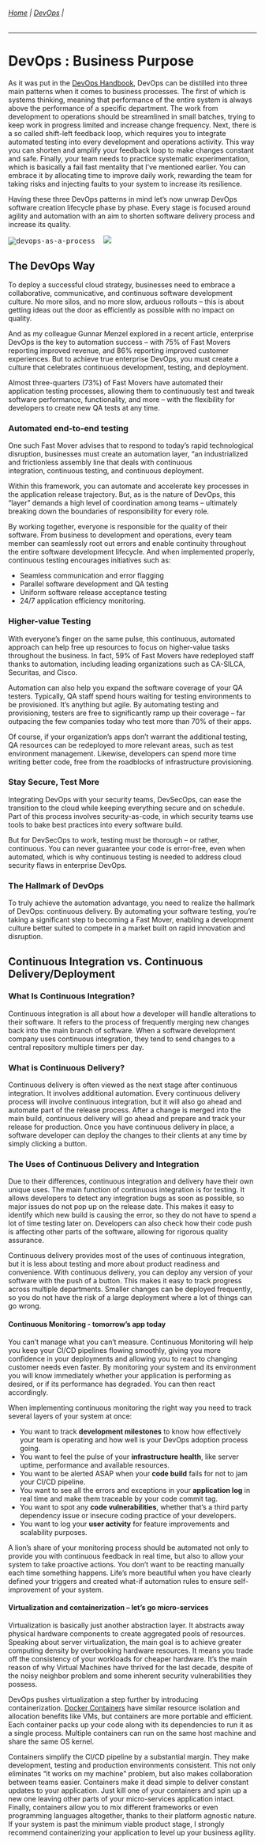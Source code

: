 
###### [Home](https://github.com/RyKaj/Documentation/blob/master/README.md) | [DevOps](https://github.com/RyKaj/Documentation/tree/master/DevOps/README.md) |
------------

# DevOps : Business Purpose


As it was put in the [DevOps Handbook](https://www.amazon.com/DevOps-Handbook-World-Class-Reliability-Organizations/dp/1942788002/), DevOps can be distilled into three main patterns when it comes to business processes. The first of which is systems thinking, meaning that performance of the entire system is always above the performance of a specific department. The work from development to operations should be streamlined in small batches, trying to keep work in progress limited and increase change frequency. Next, there is a so called shift-left feedback loop, which requires you to integrate automated testing into every development and operations activity. This way you can shorten and amplify your feedback loop to make changes constant and safe. Finally, your team needs to practice systematic experimentation, which is basically a fail fast mentality that I’ve mentioned earlier. You can embrace it by allocating time to improve daily work, rewarding the team for taking risks and injecting faults to your system to increase its resilience.

Having these three DevOps patterns in mind let’s now unwrap DevOps software creation lifecycle phase by phase. Every stage is focused around agility and automation with an aim to shorten software delivery process and increase its quality.

<kbd>![devops-as-a-process](https://blog.cherryservers.com/hubfs/devops-as-a-process.png)  </kbd>
<kbd>![](http://techtowntraining.com/sites/default/files/inline-images/puppet_continuous_diagram.gif)</kbd>
<kbd><img src="./attachments/463532378.png" alt=""></kbd>


## The DevOps Way

To deploy a successful cloud strategy, businesses need to embrace a collaborative, communicative, and continuous software development culture. No more silos, and no more slow, arduous rollouts – this is about getting ideas out the door as efficiently as possible with no impact on quality.

And as my colleague Gunnar Menzel explored in a recent article, enterprise DevOps is the key to automation success – with 75% of Fast Movers reporting improved revenue, and 86% reporting improved customer experiences. But to achieve true enterprise DevOps, you must create a culture that celebrates continuous development, testing, and deployment.

Almost three-quarters (73%) of Fast Movers have automated their application testing processes, allowing them to continuously test and tweak software performance, functionality, and more – with the flexibility for developers to create new QA tests at any time.

### Automated end-to-end testing

One such Fast Mover advises that to respond to today’s rapid technological disruption, businesses must create an automation layer, “an industrialized and frictionless assembly line that deals with continuous integration, continuous testing, and continuous deployment.

Within this framework, you can automate and accelerate key processes in the application release trajectory. But, as is the nature of DevOps, this “layer” demands a high level of coordination among teams – ultimately breaking down the boundaries of responsibility for every role.

By working together, everyone is responsible for the quality of their software. From business to development and operations, every team member can seamlessly root out errors and enable continuity throughout the entire software development lifecycle. And when implemented properly, continuous testing encourages initiatives such as:

*   Seamless communication and error flagging
*   Parallel software development and QA testing
*   Uniform software release acceptance testing
*   24/7 application efficiency monitoring.

### Higher-value Testing

With everyone’s finger on the same pulse, this continuous, automated approach can help free up resources to focus on higher-value tasks throughout the business. In fact, 59% of Fast Movers have redeployed staff thanks to automation, including leading organizations such as CA-SILCA, Securitas, and Cisco.

Automation can also help you expand the software coverage of your QA testers. Typically, QA staff spend hours waiting for testing environments to be provisioned. It’s anything but agile. By automating testing and provisioning, testers are free to significantly ramp up their coverage – far outpacing the few companies today who test more than 70% of their apps.

Of course, if your organization’s apps don’t warrant the additional testing, QA resources can be redeployed to more relevant areas, such as test environment management. Likewise, developers can spend more time writing better code, free from the roadblocks of infrastructure provisioning.

### Stay Secure, Test More

Integrating DevOps with your security teams, DevSecOps, can ease the transition to the cloud while keeping everything secure and on schedule. Part of this process involves security-as-code, in which security teams use tools to bake best practices into every software build.

But for DevSecOps to work, testing must be thorough – or rather, continuous. You can never guarantee your code is error-free, even when automated, which is why continuous testing is needed to address cloud security flaws in enterprise DevOps.

### The Hallmark of DevOps

To truly achieve the automation advantage, you need to realize the hallmark of DevOps: continuous delivery. By automating your software testing, you’re taking a significant step to becoming a Fast Mover, enabling a development culture better suited to compete in a market built on rapid innovation and disruption.

## Continuous Integration vs. Continuous Delivery/Deployment

### What Is Continuous Integration?

Continuous integration is all about how a developer will handle alterations to their software. It refers to the process of frequently merging new changes back into the main branch of software. When a software development company uses continuous integration, they tend to send changes to a central repository multiple timers per day.


### What is Continuous Delivery?

Continuous delivery is often viewed as the next stage after continuous integration. It involves additional automation. Every continuous delivery process will involve continuous integration, but it will also go ahead and automate part of the release process. After a change is merged into the main build, continuous delivery will go ahead and prepare and track your release for production. Once you have continuous delivery in place, a software developer can deploy the changes to their clients at any time by simply clicking a button.



### The Uses of Continuous Delivery and Integration

Due to their differences, continuous integration and delivery have their own unique uses. The main function of continuous integration is for testing. It allows developers to detect any integration bugs as soon as possible, so major issues do not pop up on the release date. This makes it easy to identify which new build is causing the error, so they do not have to spend a lot of time testing later on. Developers can also check how their code push is affecting other parts of the software, allowing for rigorous quality assurance.

Continuous delivery provides most of the uses of continuous integration, but it is less about testing and more about product readiness and convenience. With continuous delivery, you can deploy any version of your software with the push of a button. This makes it easy to track progress across multiple departments. Smaller changes can be deployed frequently, so you do not have the risk of a large deployment where a lot of things can go wrong.

#### Continuous Monitoring - tomorrow’s app today

You can’t manage what you can’t measure. Continuous Monitoring will help you keep your CI/CD pipelines flowing smoothly, giving you more confidence in your deployments and allowing you to react to changing customer needs even faster. By monitoring your system and its environment you will know immediately whether your application is performing as desired, or if its performance has degraded. You can then react accordingly.

When implementing continuous monitoring the right way you need to track several layers of your system at once:

*   You want to track **development milestones** to know how effectively your team is operating and how well is your DevOps adoption process going.
*   You want to feel the pulse of your **infrastructure health**, like server uptime, performance and available resources.
*   You want to be alerted ASAP when your **code build** fails for not to jam your CI/CD pipeline.
*   You want to see all the errors and exceptions in your **application log** in real time and make them traceable by your code commit tag.
*   You want to spot any **code vulnerabilities**, whether that‘s a third party dependency issue or insecure coding practice of your developers.
*   You want to log your **user activity** for feature improvements and scalability purposes.

A lion’s share of your monitoring process should be automated not only to provide you with continuous feedback in real time, but also to allow your system to take proactive actions. You don’t want to be reacting manually each time something happens. Life’s more beautiful when you have clearly defined your triggers and created what-if automation rules to ensure self-improvement of your system.

#### Virtualization and containerization – let’s go micro-services

Virtualization is basically just another abstraction layer. It abstracts away physical hardware components to create aggregated pools of resources. Speaking about server virtualization, the main goal is to achieve greater computing density by overbooking hardware resources. It means you trade off the consistency of your workloads for cheaper hardware. It’s the main reason of why Virtual Machines have thrived for the last decade, despite of the noisy neighbor problem and some inherent security vulnerabilities they possess.

DevOps pushes virtualization a step further by introducing containerization. [Docker Containers](https://www.docker.com/resources/what-container) have similar resource isolation and allocation benefits like VMs, but containers are more portable and efficient. Each container packs up your code along with its dependencies to run it as a single process. Multiple containers can run on the same host machine and share the same OS kernel.

Containers simplify the CI/CD pipeline by a substantial margin. They make development, testing and production environments consistent. This not only eliminates “it works on my machine” problem, but also makes collaboration between teams easier. Containers make it dead simple to deliver constant updates to your application. Just kill one of your containers and spin up a new one leaving other parts of your micro-services application intact. Finally, containers allow you to mix different frameworks or even programming languages altogether, thanks to their platform agnostic nature. If your system is past the minimum viable product stage, I strongly recommend containerizing your application to level up your business agility.
